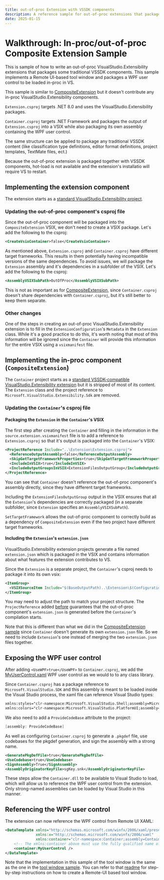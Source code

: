 ```yaml
---
title: out-of-proc Extension with VSSDK components
description: A reference sample for out-of-proc extensions that package traditional VSSDK components
date: 2025-01-15
---
```


# Walkthrough: In-proc/out-of-proc Composite Extension Sample

This is sample of how to write an out-of-proc VisualStudio.Extensibility extensions that
packages some traditional VSSDK components. This sample implements a Remote UI-based tool window
and packages a WPF user control to be loaded in-proc in VS.

This sample is similar to [CompositeExtension](../CompositeExtension) but it doesn't contribute any
in-proc VisualStudio.Extensibility components.

`Extension.csproj` targets .NET 8.0 and uses the VisualStudio.Extensibility packages.

`Container.csproj` targets .NET Framework and packages the output of `Extension.csproj` into a VSIX
while also packaging its own assembly containing the WPF user control.

The same structure can be applied to package any traditional VSSDK content (like classification type
definitions, editor format definitions, project templates, TextMate files, ect.)

Because the out-of-proc extension is packaged together with VSSDK components, hot-load is not available
and the extension's installatio will require VS to restart.

## Implementing the extension component

The extension starts as a [standard VisualStudio.Extensibility project](https://learn.microsoft.com/visualstudio/extensibility/visualstudio.extensibility/get-started/create-your-first-extension).

### Updating the out-of-proc component's csproj file

Since the out-of-proc component will be packaged into the `CompositeExtension` VSIX, we don't need to
create a VSIX package. Let's add the following to the csproj:

```xml
<CreateVsixContainer>false</CreateVsixContainer>
```

As mentioned above, `Extension.csproj` and `Container.csproj` have different target frameworks.
This results in them potentially having incompatible versions of the same dependencies. To avoid issues, we
will package the `Extension` assembly and it's dependencies in a subfolder of the VSIX. Let's add
the following to the csproj:

```xml
<AssemblyVSIXSubPath>OutOfProc</AssemblyVSIXSubPath>
```

This is not as important as for [CompositeExtension](../CompositeExtension), since `Container.csproj`
doesn't share dependencies with `Container.csproj`, but it's still better to keep them separate.

### Other changes

One of the steps in creating an out-of-proc VisualStudio.Extensibility extension is to fill in the 
`ExtensionConfiguration`'s `Metadata` in the `Extension` class. While it's a good practice to do this, it's
worth noting that most of this information will be ignored since the `Container` will provide this
information for the entire VSIX using a `vsixmanifest` file.

## Implementing the in-proc component (`CompositeExtension`)

The `Container` project starts as a [standard VSSDK-compatible VisualStudio.Extensibility extension](https://learn.microsoft.com/visualstudio/extensibility/visualstudio.extensibility/get-started/in-proc-extensions)
but it is stripped of most of its content. The `Extension` class and the project reference to
`Microsoft.VisualStudio.Extensibility.Sdk` are removed.

### Updating the `Container`'s csproj file

#### Packaging the `Extension` in the `Container`'s VSIX

The first step after creating the `Container` and filling in the information in the `source.extension.vsixmanifest`
file is to add a reference to `Extension.csproj` so that it's output is packaged into the `Container`'s VSIX:

```xml
<ProjectReference Include="..\Extension\Extension.csproj">
  <ReferenceOutputAssembly>false</ReferenceOutputAssembly>
  <SkipGetTargetFrameworkProperties>true</SkipGetTargetFrameworkProperties>
  <IncludeInVSIX>true</IncludeInVSIX>
  <IncludeOutputGroupsInVSIX>ExtensionFilesOutputGroup</IncludeOutputGroupsInVSIX>
</ProjectReference>
```

You can see that `Container` doesn't reference the out-of-proc component's assembly directly, since they
have different target frameworks.

Including the `ExtensionFilesOutputGroup` output in the VSIX ensures that all the `Extension`'s
dependencies are correctly packaged (in a separate subfolder, since `Extension` specifies an
`AssemblyVSIXSubPath`).

`SetTargetFramework` allows the out-of-proc component to correctly build as a dependency of `CompositeExtension`
even if the two project have different target frameworks.

#### Including the `Extension`'s `extension.json`

VisualStudio.Extensibility extension projects generate a file named `extension.json` which is packaged in the
VSIX and contains information about what features the extension contributes to VS.

Since the `Extension` is a separate project, the `Container`'s csproj needs to package it into its own
vsix:

```xml
<ItemGroup>
  <VSIXSourceItem Include="$(BaseOutputPath)..\Extension\$(Configuration)\net8.0-windows8.0\.vsextension\extension.json" VsixSubPath=".vsextension" />
</ItemGroup>
```

You may need to adjust the path to match your project structure. The `ProjectReference`
added [before](#packaging-the-extension-in-the-containers-vsix) guarantees that the
out-of-proc component's `extension.json` is generated before the `Container`'s compilation starts.

Note that this is different than what we did in the [CompositeExtension sample](../CompositeExtension/README.md#merging-the-out-of-proc-components-extensionjson)
since `Container` doesn't generate its own `extension.json` file. So we need to include `Extension`'s one
instead of merging the two `extension.json` files together.

## Exposing the WPF user control

After adding `<UseWPF>true</UseWPF>` to `Container.csproj`, we add the [MyUserControl.xaml](./Container/MyUserControl.xaml)
WPF user control as we would to to any class library.

Since `Container.csproj` has a package reference to `Microsoft.VisualStudio.SDK` and this assembly is meant
to be loaded inside the Visual Studio process, the xaml file can reference Visual Studio types:

```xml
xmlns:styles="clr-namespace:Microsoft.VisualStudio.Shell;assembly=Microsoft.VisualStudio.Shell.15.0"
xmlns:colors="clr-namespace:Microsoft.VisualStudio.PlatformUI;assembly=Microsoft.VisualStudio.Shell.15.0"
```

We also need to add a `ProvideCodeBase` attribute to the project:

```cs
[assembly: ProvideCodeBase]
```
As well as configuring `Container.csproj` to generate a `.pkgdef` file, use codebases for the pkgdef generation,
and sign the assembly with a strong name.

```xml
<GeneratePkgDefFile>true</GeneratePkgDefFile>
<UseCodebase>true</UseCodebase>
<SignAssembly>True</SignAssembly>
<AssemblyOriginatorKeyFile>sgKey.snk</AssemblyOriginatorKeyFile>
```

These steps allow the `Container.dll` to be available to Visual Studio to load, which will allow us to reference
the WPF user control from the extension. Only strong-named assemblies can be loaded by Visual Studio in this
manner.

## Referencing the WPF user control

The extension can now reference the WPF control from Remote UI XAML:

```xml
<DataTemplate xmlns="http://schemas.microsoft.com/winfx/2006/xaml/presentation"
              xmlns:x="http://schemas.microsoft.com/winfx/2006/xaml"
              xmlns:container="clr-namespace:Container;assembly=Container, Version=1.0.0.0, Culture=neutral, PublicKeyToken=ebbd189e9e224069">
    <!-- The xmlns:container above must use the fully qualified name of the assembly and the assembly must be strong named!  -->
    <container:MyUserControl />
</DataTemplate>
```

Note that the implementation in this sample of the tool window is the same as the one in the [tool window sample](../ToolWindowSample/).
You can refer to that [readme](../ToolWindowSample/README.md) for step-by-step instructions on how to create a
Remote-UI based tool window.
